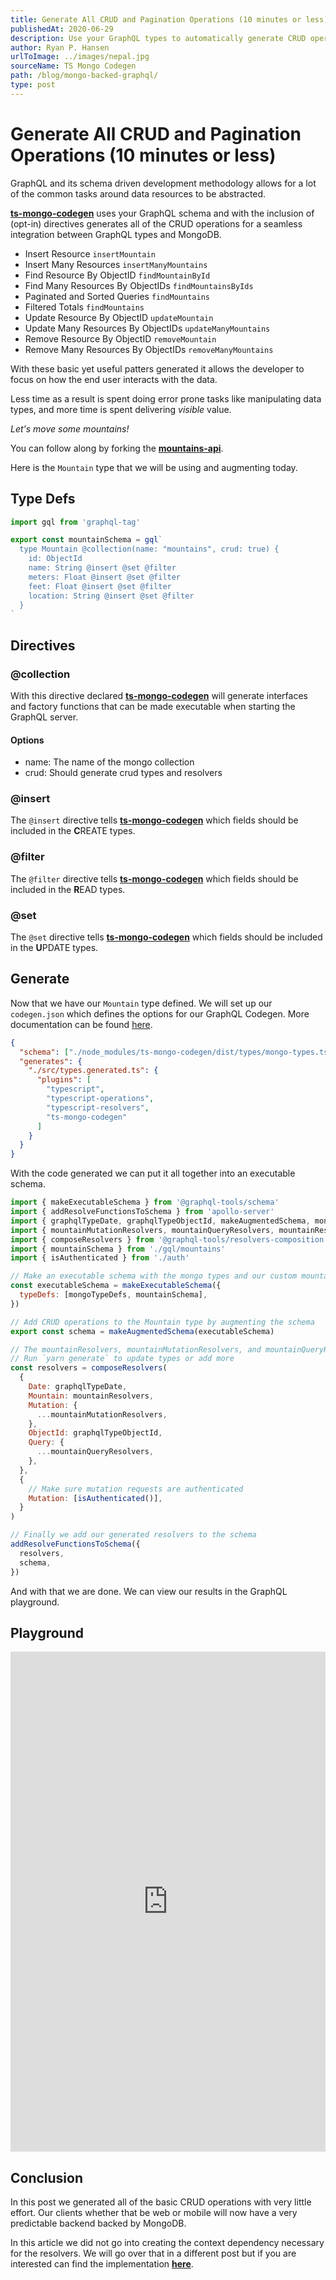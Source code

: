 ```yaml
---
title: Generate All CRUD and Pagination Operations (10 minutes or less)
publishedAt: 2020-06-29
description: Use your GraphQL types to automatically generate CRUD operations for a seamless integration between your schema and MongoDB.
author: Ryan P. Hansen
urlToImage: ../images/nepal.jpg
sourceName: TS Mongo Codegen
path: /blog/mongo-backed-graphql/
type: post
---
```


# Generate All CRUD and Pagination Operations (10 minutes or less)

GraphQL and its schema driven development methodology allows for a lot of the common tasks around data resources to be abstracted. 

[**ts-mongo-codegen**](https://github.com/rphansen91/ts-mongo-codegen) uses your GraphQL schema and with the inclusion of (opt-in) directives generates all of the CRUD operations for a seamless integration between GraphQL types and MongoDB.

* Insert Resource `insertMountain`
* Insert Many Resources `insertManyMountains`
* Find Resource By ObjectID `findMountainById`
* Find Many Resources By ObjectIDs `findMountainsByIds`
* Paginated and Sorted Queries `findMountains`
* Filtered Totals `findMountains`
* Update Resource By ObjectID `updateMountain`
* Update Many Resources By ObjectIDs `updateManyMountains`
* Remove Resource By ObjectID `removeMountain`
* Remove Many Resources By ObjectIDs `removeManyMountains`

With these basic yet useful patters generated it allows the developer to focus on how the end user interacts with the data. 

Less time as a result is spent doing error prone tasks like manipulating data types, and more time is spent delivering *visible* value.

*Let's move some mountains!*

You can follow along by forking the [**mountains-api**](https://github.com/rphansen91/mountains-api).

Here is the `Mountain` type that we will be using and augmenting today.

## Type Defs

```js
import gql from 'graphql-tag'

export const mountainSchema = gql`
  type Mountain @collection(name: "mountains", crud: true) {
    id: ObjectId
    name: String @insert @set @filter
    meters: Float @insert @set @filter
    feet: Float @insert @set @filter
    location: String @insert @set @filter
  }
`
```

## Directives

### @collection

With this directive declared [**ts-mongo-codegen**](https://github.com/rphansen91/ts-mongo-codegen) will generate interfaces and factory functions that can be made executable when starting the GraphQL server.

#### Options

- name: The name of the mongo collection
- crud: Should generate crud types and resolvers

### @insert

The `@insert` directive tells [**ts-mongo-codegen**](https://github.com/rphansen91/ts-mongo-codegen) which fields should be included in the **C**REATE types.

### @filter

The `@filter` directive tells [**ts-mongo-codegen**](https://github.com/rphansen91/ts-mongo-codegen) which fields should be included in the **R**EAD types.

### @set

The `@set` directive tells [**ts-mongo-codegen**](https://github.com/rphansen91/ts-mongo-codegen) which fields should be included in the **U**PDATE types.

## Generate

Now that we have our `Mountain` type defined. We will set up our `codegen.json` which defines the options for our GraphQL Codegen. More documentation can be found [here](https://graphql-code-generator.com/).

```json
{
  "schema": ["./node_modules/ts-mongo-codegen/dist/types/mongo-types.ts", "./src/gql/*.ts"],
  "generates": {
    "./src/types.generated.ts": {
      "plugins": [
        "typescript",
        "typescript-operations",
        "typescript-resolvers",
        "ts-mongo-codegen"
      ]
    }
  }
}
```

With the code generated we can put it all together into an executable schema.

```js
import { makeExecutableSchema } from '@graphql-tools/schema'
import { addResolveFunctionsToSchema } from 'apollo-server'
import { graphqlTypeDate, graphqlTypeObjectId, makeAugmentedSchema, mongoTypeDefs } from 'ts-mongo-codegen'
import { mountainMutationResolvers, mountainQueryResolvers, mountainResolvers } from './types.generated'
import { composeResolvers } from '@graphql-tools/resolvers-composition'
import { mountainSchema } from './gql/mountains'
import { isAuthenticated } from './auth'

// Make an executable schema with the mongo types and our custom mountain schema type
const executableSchema = makeExecutableSchema({
  typeDefs: [mongoTypeDefs, mountainSchema],
})

// Add CRUD operations to the Mountain type by augmenting the schema
export const schema = makeAugmentedSchema(executableSchema)

// The mountainResolvers, mountainMutationResolvers, and mountainQueryResolvers are generated types
// Run `yarn generate` to update types or add more
const resolvers = composeResolvers(
  {
    Date: graphqlTypeDate,
    Mountain: mountainResolvers,
    Mutation: {
      ...mountainMutationResolvers,
    },
    ObjectId: graphqlTypeObjectId,
    Query: {
      ...mountainQueryResolvers,
    },
  },
  {
    // Make sure mutation requests are authenticated
    Mutation: [isAuthenticated()],
  }
)

// Finally we add our generated resolvers to the schema
addResolveFunctionsToSchema({
  resolvers,
  schema,
})
```

And with that we are done. We can view our results in the GraphQL playground.

## Playground


<iframe alt="Mountain API Playground" src="https://graphqlbin.com/v2/lp21tA" width="100%" height="800px" frameborder="0"></iframe>

<!-- ## **C**REATE

## Insert Resource

<iframe alt="Insert Resource Playground" src="https://graphqlbin.com/v2/K6LYt8" width="100%" height="800px" frameborder="0"></iframe>

## Insert Many Resources

<iframe alt="Insert Many Resources Playground" src="https://graphqlbin.com/v2/PYz6Ho" width="100%" height="800px" frameborder="0"></iframe>

## **R**EAD

### Find Resource By ObjectID

<iframe alt="Find Resource By ObjectID Playground" src="https://graphqlbin.com/v2/RLP5iQ" width="100%" height="800px" frameborder="0"></iframe>

### Find Many Resources By ObjectIDs

<iframe alt="Find Many Resources By ObjectIDs Playground" src="https://graphqlbin.com/v2/N8YpcV" width="100%" height="800px" frameborder="0"></iframe>

### Paginated and Sorted Queries

<iframe alt="Paginated and Sorted Playground" src="https://www.graphqlbin.com/v2/JPNNFK" width="100%" height="800px" frameborder="0"></iframe>

### Filtered Totals

<iframe alt="Filtered Totals Playground" src="https://graphqlbin.com/v2/QO6jho" width="100%" height="800px" frameborder="0"></iframe>

## **U**PDATE

### Update Resource By ObjectID

<iframe alt="Update Resource By ObjectID Playground" src="https://graphqlbin.com/v2/W8QohP" width="100%" height="800px" frameborder="0"></iframe>

### Update Many Resources By ObjectIDs

<iframe alt="Update Many Resources By ObjectIDs Playground" src="https://graphqlbin.com/v2/ZWzXuX" width="100%" height="800px" frameborder="0"></iframe>

## **D**ELETE

### Remove Resource By ObjectID

<iframe alt="Remove Resource By ObjectID Playground" src="https://graphqlbin.com/v2/OZPXsp" width="100%" height="800px" frameborder="0"></iframe>

### Remove Many Resources By ObjectIDs

<iframe alt="Remove Many Resources By ObjectIDs Playground" src="https://graphqlbin.com/v2/YMyxuA" width="100%" height="800px" frameborder="0"></iframe> -->

## Conclusion

In this post we generated all of the basic CRUD operations with very little effort. Our clients whether that be web or mobile will now have a very predictable backend backed by MongoDB.

In this article we did not go into creating the context dependency necessary for the resolvers. We will go over that in a different post but if you are interested can find the implementation [**here**](https://github.com/rphansen91/mountains-api/blob/master/src/context.ts).
